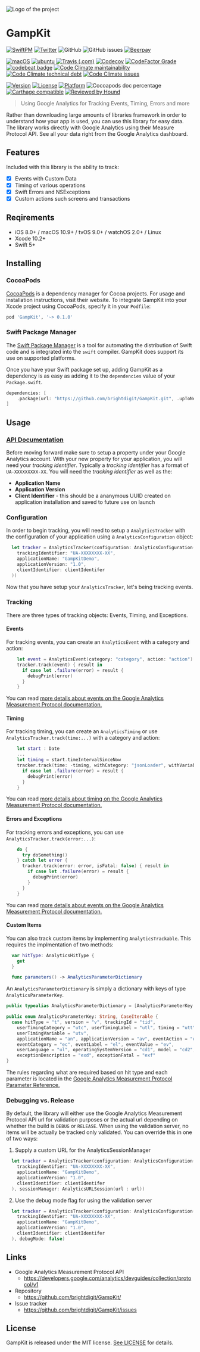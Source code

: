![Logo of the project](https://raw.githubusercontent.com/brightdigit/GampKit/master/logo.png)

# GampKit

[![SwiftPM](https://img.shields.io/badge/SPM-Linux%20%7C%20iOS%20%7C%20macOS%20%7C%20watchOS%20%7C%20tvOS-success?logo=swift)](https://swift.org)
[![Twitter](https://img.shields.io/badge/twitter-@brightdigit-blue.svg?style=flat)](http://twitter.com/brightdigit)
![GitHub](https://img.shields.io/github/license/brightdigit/GampKit)
![GitHub issues](https://img.shields.io/github/issues/brightdigit/GampKit)
[![Beerpay](https://img.shields.io/beerpay/brightdigit/GampKit.svg)](https://beerpay.io/brightdigit/GampKit)

[![macOS](https://github.com/brightdigit/GampKit/workflows/macOS/badge.svg)](https://github.com/brightdigit/GampKit/actions?query=workflow%3AmacOS)
[![ubuntu](https://github.com/brightdigit/GampKit/workflows/ubuntu/badge.svg)](https://github.com/brightdigit/GampKit/actions?query=workflow%3Aubuntu)
[![Travis (.com)](https://img.shields.io/travis/com/brightdigit/GampKit?logo=travis)](https://travis-ci.com/brightdigit/GampKit)
[![Codecov](https://img.shields.io/codecov/c/github/brightdigit/GampKit)](https://codecov.io/gh/brightdigit/GampKit)
[![CodeFactor Grade](https://img.shields.io/codefactor/grade/github/brightdigit/GampKit)](https://www.codefactor.io/repository/github/brightdigit/GampKit)
[![codebeat badge](https://codebeat.co/badges/4f86fb90-f8de-40c5-ab63-e6069cde5002)](https://codebeat.co/projects/github-com-brightdigit-GampKit-master)
[![Code Climate maintainability](https://img.shields.io/codeclimate/maintainability/brightdigit/GampKit)](https://codeclimate.com/github/brightdigit/GampKit)
[![Code Climate technical debt](https://img.shields.io/codeclimate/tech-debt/brightdigit/GampKit?label=debt)](https://codeclimate.com/github/brightdigit/GampKit)
[![Code Climate issues](https://img.shields.io/codeclimate/issues/brightdigit/GampKit)](https://codeclimate.com/github/brightdigit/GampKit)

[![Version](https://img.shields.io/cocoapods/v/GampKit.svg?style=flat)](https://cocoapods.org/pods/GampKit)
[![License](https://img.shields.io/cocoapods/l/GampKit.svg?style=flat)](https://cocoapods.org/pods/GampKit)
[![Platform](https://img.shields.io/cocoapods/p/GampKit.svg?style=flat)](https://cocoapods.org/pods/GampKit)
![Cocoapods doc percentage](https://img.shields.io/cocoapods/metrics/doc-percent/GampKit)
[![Carthage compatible](https://img.shields.io/badge/Carthage-compatible-4BC51D.svg?style=flat)](https://github.com/Carthage/Carthage)
[![Reviewed by Hound](https://img.shields.io/badge/Reviewed_by-Hound-8E64B0.svg)](https://houndci.com)


> Using Google Analytics for Tracking Events, Timing, Errors and more

Rather than downloading large amounts of libraries framework in order to understand how your app is used, you can use this library for easy data. The library works directly with Google Analytics using their Measure Protocol API. See all your data right from the Google Analytics dashboard.

## Features

Included with this library is the ability to track:

- [x] Events with Custom Data
- [x] Timing of various operations
- [x] Swift Errors and NSExceptions
- [x] Custom actions such screens and transactions

## Reqirements

- iOS 8.0+ / macOS 10.9+ / tvOS 9.0+ / watchOS 2.0+ / Linux 
- Xcode 10.2+
- Swift 5+

## Installing 

### CocoaPods

[CocoaPods](https://cocoapods.org) is a dependency manager for Cocoa projects. For usage and installation instructions, visit their website. To integrate GampKit into your Xcode project using CocoaPods, specify it in your `Podfile`:

```ruby
pod 'GampKit', '~> 0.1.0'
```

### Swift Package Manager

The [Swift Package Manager](https://swift.org/package-manager/) is a tool for automating the distribution of Swift code and is integrated into the `swift` compiler. GampKit does support its use on supported platforms.

Once you have your Swift package set up, adding GampKit as a dependency is as easy as adding it to the `dependencies` value of your `Package.swift`.

```swift
dependencies: [
    .package(url: "https://github.com/brightdigit/GampKit.git", .upToNextMajor(from: "0.1.0"))
]
```

## Usage

### [API Documentation](/Documentation/Reference/README.md)

Before moving forward make sure to setup a property under your Google Analytics account. With your new property for your application, you will need your _tracking identifier_. Typically a _tracking identifier_ has a format of `UA-XXXXXXXXX-XX`. You will need the _tracking identifier_ as well as the:

- **Application Name**
- **Application Version**
- **Client Identifier** - this should be a ananymous UUID created on application installation and saved to future use on launch

### Configuration

In order to begin tracking, you will need to setup a `AnalyticsTracker` with the configuration of your application using a `AnalyticsConfiguration` object:

```swift
  let tracker = AnalyticsTracker(configuration: AnalyticsConfiguration(
    trackingIdentifier: "UA-XXXXXXXX-XX",
    applicationName: "GampKitDemo",
    applicationVersion: "1.0",
    clientIdentifier: clientIdentifer
  ))
```

Now that you have setup your `AnalyticsTracker`, let's being tracking events.

### Tracking

There are three types of tracking objects: Events, Timing, and Exceptions.

#### Events

For tracking events, you can create an `AnalyticsEvent` with a category and action:

```swift
    let event = AnalyticsEvent(category: "category", action: "action")
    tracker.track(event) { result in
      if case let .failure(error) = result {
        debugPrint(error)
      }
    }
```

You can read [more details about events on the Google Analytics Measurement Protocol documentation.](https://developers.google.com/analytics/devguides/collection/protocol/v1/devguide#event)

#### Timing

For tracking timing, you can create an `AnalyticsTiming` or use `AnalyticsTracker.track(time:...)` with a category and action:

```swift
    let start : Date
    ...
    let timing = start.timeIntervalSinceNow
    tracker.track(time: -timing, withCategory: "jsonLoader", withVariable: "load") { result in
      if case let .failure(error) = result {
        debugPrint(error)
      }
    }
```

You can read [more details about timing on the Google Analytics Measurement Protocol documentation.](https://developers.google.com/analytics/devguides/collection/protocol/v1/devguide#usertiming)

#### Errors and Exceptions

For tracking errors and exceptions, you can use `AnalyticsTracker.track(error:...)`:

```swift
    do {
      try doSomething()
    } catch let error {
      tracker.track(error: error, isFatal: false) { result in
        if case let .failure(error) = result {
          debugPrint(error)
        }
      }
    }
```

You can read [more details about events on the Google Analytics Measurement Protocol documentation.](https://developers.google.com/analytics/devguides/collection/protocol/v1/devguide#exception)

#### Custom Items

You can also track custom items by implementing `AnalyticsTrackable`. This requires the implmentation of two methods:

```swift
  var hitType: AnalyticsHitType {
    get
  }

  func parameters() -> AnalyticsParameterDictionary
```

An `AnalyticsParameterDictionary` is simply a dictionary with keys of type `AnalyticsParameterKey`.

```swift
public typealias AnalyticsParameterDictionary = [AnalyticsParameterKey: Any]

public enum AnalyticsParameterKey: String, CaseIterable {
  case hitType = "t", version = "v", trackingId = "tid",
    userTimingCategory = "utc", userTimingLabel = "utl", timing = "utt", clientId = "cid",
    userTimingVariable = "utv",
    applicationName = "an", applicationVersion = "av", eventAction = "ea",
    eventCategory = "ec", eventLabel = "el", eventValue = "ev",
    userLanguage = "ul", operatingSystemVersion = "cd1", model = "cd2",
    exceptionDescription = "exd", exceptionFatal = "exf"
}
```

The rules regarding what are required based on hit type and each parameter is located in the [Google Analytics Measurement Protocol Parameter Reference.](https://developers.google.com/analytics/devguides/collection/protocol/v1/parameters)

### Debugging vs. Release

By default, the library will either use the Google Analytics Measurement Protocol API url for validation purposes or the actual url depending on whether the build is `DEBUG` or `RELEASE`. When using the validation server, no items will be actually be tracked only validated. You can override this in one of two ways:

1. Supply a custom URL for the AnalyticsSessionManager

  ```swift
    let tracker = AnalyticsTracker(configuration: AnalyticsConfiguration(
      trackingIdentifier: "UA-XXXXXXXX-XX",
      applicationName: "GampKitDemo",
      applicationVersion: "1.0",
      clientIdentifier: clientIdentifer
    ), sessionManager: AnalyticsURLSession(url : url))
  ```

2. Use the debug mode flag for using the validation server 

  ```swift
    let tracker = AnalyticsTracker(configuration: AnalyticsConfiguration(
      trackingIdentifier: "UA-XXXXXXXX-XX",
      applicationName: "GampKitDemo",
      applicationVersion: "1.0",
      clientIdentifier: clientIdentifer
    ), debugMode: false)
  ```

## Links

- Google Analytics Measurement Protocol API
  - https://developers.google.com/analytics/devguides/collection/protocol/v1
- Repository
  - https://github.com/brightdigit/GampKit/
- Issue tracker
  - https://github.com/brightdigit/GampKit/issues

## License

GampKit is released under the MIT license. [See LICENSE](https://github.com/brightdigit/GampKit/blob/master/LICENSE) for details.
